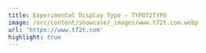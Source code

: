 ```yaml
---
title: Experimental Display Type — TYPO72TYPO
image: /src/content/showcase/_images/www.t72t.com.webp
url: 'https://www.t72t.com'
highlight: true
---
```

